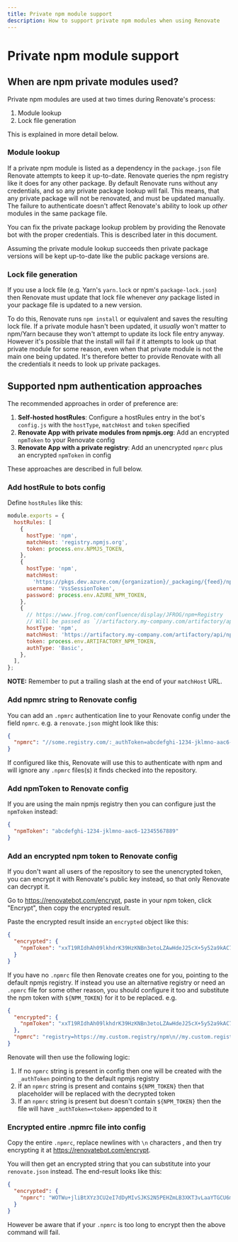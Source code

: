 ```yaml
---
title: Private npm module support
description: How to support private npm modules when using Renovate
---
```


# Private npm module support

## When are npm private modules used?

Private npm modules are used at two times during Renovate's process:

1. Module lookup
1. Lock file generation

This is explained in more detail below.

### Module lookup

If a private npm module is listed as a dependency in the `package.json` file Renovate attempts to keep it up-to-date.
Renovate queries the npm registry like it does for any other package.
By default Renovate runs without any credentials, and so any private package lookup will fail.
This means, that any private package will not be renovated, and must be updated manually.
The failure to authenticate doesn't affect Renovate's ability to look up _other_ modules in the same package file.

You can fix the private package lookup problem by providing the Renovate bot with the proper credentials.
This is described later in this document.

Assuming the private module lookup succeeds then private package versions will be kept up-to-date like the public package versions are.

### Lock file generation

If you use a lock file (e.g. Yarn's `yarn.lock` or npm's `package-lock.json`) then Renovate must update that lock file whenever _any_ package listed in your package file is updated to a new version.

To do this, Renovate runs `npm install` or equivalent and saves the resulting lock file.
If a private module hasn't been updated, it _usually_ won't matter to npm/Yarn because they won't attempt to update its lock file entry anyway.
However it's possible that the install will fail if it attempts to look up that private module for some reason, even when that private module is not the main one being updated.
It's therefore better to provide Renovate with all the credentials it needs to look up private packages.

## Supported npm authentication approaches

The recommended approaches in order of preference are:

1. **Self-hosted hostRules**: Configure a hostRules entry in the bot's `config.js` with the `hostType`, `matchHost` and `token` specified
1. **Renovate App with private modules from npmjs.org**: Add an encrypted `npmToken` to your Renovate config
1. **Renovate App with a private registry**: Add an unencrypted `npmrc` plus an encrypted `npmToken` in config

These approaches are described in full below.

### Add hostRule to bots config

Define `hostRules` like this:

```js
module.exports = {
  hostRules: [
    {
      hostType: 'npm',
      matchHost: 'registry.npmjs.org',
      token: process.env.NPMJS_TOKEN,
    },
    {
      hostType: 'npm',
      matchHost:
        'https://pkgs.dev.azure.com/{organization}/_packaging/{feed}/npm/registry/',
      username: 'VssSessionToken',
      password: process.env.AZURE_NPM_TOKEN,
    },
    {
      // https://www.jfrog.com/confluence/display/JFROG/npm+Registry
      // Will be passed as `//artifactory.my-company.com/artifactory/api/npm/npm:_auth=<TOKEN>` to `.npmrc`
      hostType: 'npm',
      matchHost: 'https://artifactory.my-company.com/artifactory/api/npm/npm/',
      token: process.env.ARTIFACTORY_NPM_TOKEN,
      authType: 'Basic',
    },
  ],
};
```

**NOTE:** Remember to put a trailing slash at the end of your `matchHost` URL.

### Add npmrc string to Renovate config

You can add an `.npmrc` authentication line to your Renovate config under the field `npmrc`. e.g. a `renovate.json` might look like this:

```json
{
  "npmrc": "//some.registry.com/:_authToken=abcdefghi-1234-jklmno-aac6-12345567889"
}
```

If configured like this, Renovate will use this to authenticate with npm and will ignore any `.npmrc` files(s) it finds checked into the repository.

### Add npmToken to Renovate config

If you are using the main npmjs registry then you can configure just the `npmToken` instead:

```json
{
  "npmToken": "abcdefghi-1234-jklmno-aac6-12345567889"
}
```

### Add an encrypted npm token to Renovate config

If you don't want all users of the repository to see the unencrypted token, you can encrypt it with Renovate's public key instead, so that only Renovate can decrypt it.

Go to <https://renovatebot.com/encrypt>, paste in your npm token, click "Encrypt", then copy the encrypted result.

Paste the encrypted result inside an `encrypted` object like this:

```json
{
  "encrypted": {
    "npmToken": "xxT19RIdhAh09lkhdrK39HzKNBn3etoLZAwHdeJ25cX+5y52a9kAC7flXmdw5JrkciN08aQuRNqDaKxp53IVptB5AYOnQPrt8MCT+x0zHgp4A1zv1QOV84I6uugdWpFSjPUkmLGMgULudEZJMlY/dAn/IVwf/IImqwazY8eHyJAA4vyUqKkL9SXzHjvS+OBonQ/9/AHYYKmDJwT8vLSRCKrXxJCdUfH7ZnikZbFqjnURJ9nGUHP44rlYJ7PFl05RZ+X5WuZG/A27S5LuBvguyQGcw8A2AZilHSDta9S/4eG6kb22jX87jXTrT6orUkxh2WHI/xvNUEout0gxwWMDkA=="
  }
}
```

If you have no `.npmrc` file then Renovate creates one for you, pointing to the default npmjs registry.
If instead you use an alternative registry or need an `.npmrc` file for some other reason, you should configure it too and substitute the npm token with `${NPM_TOKEN}` for it to be replaced. e.g.

```json
{
  "encrypted": {
    "npmToken": "xxT19RIdhAh09lkhdrK39HzKNBn3etoLZAwHdeJ25cX+5y52a9kAC7flXmdw5JrkciN08aQuRNqDaKxp53IVptB5AYOnQPrt8MCT+x0zHgp4A1zv1QOV84I6uugdWpFSjPUkmLGMgULudEZJMlY/dAn/IVwf/IImqwazY8eHyJAA4vyUqKkL9SXzHjvS+OBonQ/9/AHYYKmDJwT8vLSRCKrXxJCdUfH7ZnikZbFqjnURJ9nGUHP44rlYJ7PFl05RZ+X5WuZG/A27S5LuBvguyQGcw8A2AZilHSDta9S/4eG6kb22jX87jXTrT6orUkxh2WHI/xvNUEout0gxwWMDkA=="
  },
  "npmrc": "registry=https://my.custom.registry/npm\n//my.custom.registry/npm:_authToken=${NPM_TOKEN}"
}
```

Renovate will then use the following logic:

1. If no `npmrc` string is present in config then one will be created with the `_authToken` pointing to the default npmjs registry
1. If an `npmrc` string is present and contains `${NPM_TOKEN}` then that placeholder will be replaced with the decrypted token
1. If an `npmrc` string is present but doesn't contain `${NPM_TOKEN}` then the file will have `_authToken=<token>` appended to it

### Encrypted entire .npmrc file into config

Copy the entire `.npmrc`, replace newlines with `\n` characters , and then try encrypting it at <https://renovatebot.com/encrypt>.

You will then get an encrypted string that you can substitute into your `renovate.json` instead.
The end-result looks like this:

```json
{
  "encrypted": {
    "npmrc": "WOTWu+jliBtXYz3CU2eI7dDyMIvSJKS2N5PEHZmLB3XKT3vLaaYTGCU6m92Q9FgdaM/q2wLYun2JrTP4GPaW8eGZ3iiG1cm7lgOR5xPnkCzz0DUmSf6Cc/6geeVeSFdJ0zqlEAhdNMyJ4pUW6iQxC3WJKgM/ADvFtme077Acvc0fhCXv0XvbNSbtUwHF/gD6OJ0r2qlIzUMGJk/eI254xo5SwWVctc1iZS9LW+L0/CKjqhWh4SbyglP3lKE5shg3q7mzWDZepa/nJmAnNmXdoVO2aPPeQCG3BKqCtCfvLUUU/0LvnJ2SbQ1obyzL7vhh2OF/VsATS5cxbHvoX/hxWQ=="
  }
}
```

However be aware that if your `.npmrc` is too long to encrypt then the above command will fail.
